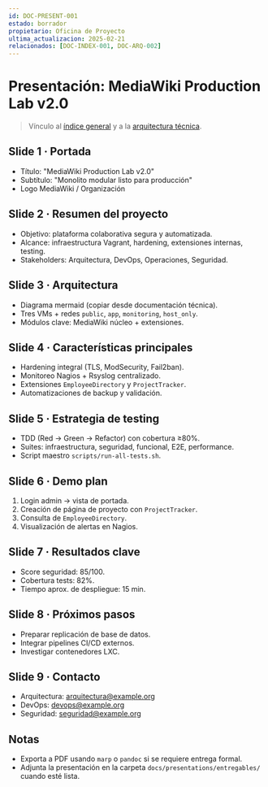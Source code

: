 ```yaml
---
id: DOC-PRESENT-001
estado: borrador
propietario: Oficina de Proyecto
ultima_actualizacion: 2025-02-21
relacionados: [DOC-INDEX-001, DOC-ARQ-002]
---
```

# Presentación: MediaWiki Production Lab v2.0

> Vínculo al [índice general](../README.md) y a la [arquitectura técnica](../03_arquitectura/arquitectura_general.md).

## Slide 1 · Portada

- Título: "MediaWiki Production Lab v2.0"
- Subtítulo: "Monolito modular listo para producción"
- Logo MediaWiki / Organización

## Slide 2 · Resumen del proyecto

- Objetivo: plataforma colaborativa segura y automatizada.
- Alcance: infraestructura Vagrant, hardening, extensiones internas, testing.
- Stakeholders: Arquitectura, DevOps, Operaciones, Seguridad.

## Slide 3 · Arquitectura

- Diagrama mermaid (copiar desde documentación técnica).
- Tres VMs + redes `public`, `app`, `monitoring`, `host_only`.
- Módulos clave: MediaWiki núcleo + extensiones.

## Slide 4 · Características principales

- Hardening integral (TLS, ModSecurity, Fail2ban).
- Monitoreo Nagios + Rsyslog centralizado.
- Extensiones `EmployeeDirectory` y `ProjectTracker`.
- Automatizaciones de backup y validación.

## Slide 5 · Estrategia de testing

- TDD (Red → Green → Refactor) con cobertura ≥80%.
- Suites: infraestructura, seguridad, funcional, E2E, performance.
- Script maestro `scripts/run-all-tests.sh`.

## Slide 6 · Demo plan

1. Login admin → vista de portada.
2. Creación de página de proyecto con `ProjectTracker`.
3. Consulta de `EmployeeDirectory`.
4. Visualización de alertas en Nagios.

## Slide 7 · Resultados clave

- Score seguridad: 85/100.
- Cobertura tests: 82%.
- Tiempo aprox. de despliegue: 15 min.

## Slide 8 · Próximos pasos

- Preparar replicación de base de datos.
- Integrar pipelines CI/CD externos.
- Investigar contenedores LXC.

## Slide 9 · Contacto

- Arquitectura: arquitectura@example.org
- DevOps: devops@example.org
- Seguridad: seguridad@example.org

## Notas

- Exporta a PDF usando `marp` o `pandoc` si se requiere entrega formal.
- Adjunta la presentación en la carpeta `docs/presentations/entregables/` cuando esté lista.
